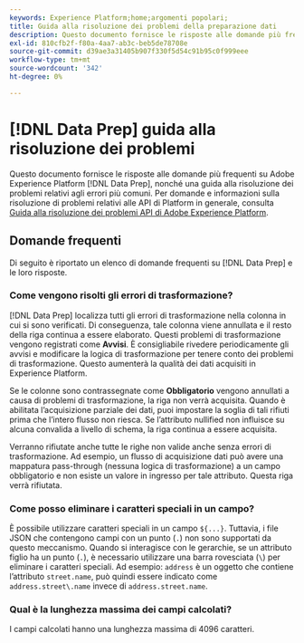 ```yaml
---
keywords: Experience Platform;home;argomenti popolari;
title: Guida alla risoluzione dei problemi della preparazione dati
description: Questo documento fornisce le risposte alle domande più frequenti sulla preparazione dati di Adobe Experience Platform.
exl-id: 810cfb2f-f80a-4aa7-ab3c-beb5de78708e
source-git-commit: d39ae3a31405b907f330f5d54c91b95c0f999eee
workflow-type: tm+mt
source-wordcount: '342'
ht-degree: 0%

---
```


# [!DNL Data Prep] guida alla risoluzione dei problemi

Questo documento fornisce le risposte alle domande più frequenti su Adobe Experience Platform [!DNL Data Prep], nonché una guida alla risoluzione dei problemi relativi agli errori più comuni. Per domande e informazioni sulla risoluzione di problemi relativi alle API di Platform in generale, consulta [Guida alla risoluzione dei problemi API di Adobe Experience Platform](../landing/troubleshooting.md).

## Domande frequenti

Di seguito è riportato un elenco di domande frequenti su [!DNL Data Prep] e le loro risposte.

### Come vengono risolti gli errori di trasformazione?

[!DNL Data Prep] localizza tutti gli errori di trasformazione nella colonna in cui si sono verificati. Di conseguenza, tale colonna viene annullata e il resto della riga continua a essere elaborato. Questi problemi di trasformazione vengono registrati come **Avvisi**. È consigliabile rivedere periodicamente gli avvisi e modificare la logica di trasformazione per tenere conto dei problemi di trasformazione. Questo aumenterà la qualità dei dati acquisiti in Experience Platform.

Se le colonne sono contrassegnate come **Obbligatorio** vengono annullati a causa di problemi di trasformazione, la riga non verrà acquisita. Quando è abilitata l’acquisizione parziale dei dati, puoi impostare la soglia di tali rifiuti prima che l’intero flusso non riesca. Se l’attributo nullified non influisce su alcuna convalida a livello di schema, la riga continua a essere acquisita.

Verranno rifiutate anche tutte le righe non valide anche senza errori di trasformazione. Ad esempio, un flusso di acquisizione dati può avere una mappatura pass-through (nessuna logica di trasformazione) a un campo obbligatorio e non esiste un valore in ingresso per tale attributo. Questa riga verrà rifiutata.

### Come posso eliminare i caratteri speciali in un campo?

È possibile utilizzare caratteri speciali in un campo `${...}`. Tuttavia, i file JSON che contengono campi con un punto (`.`) non sono supportati da questo meccanismo. Quando si interagisce con le gerarchie, se un attributo figlio ha un punto (`.`), è necessario utilizzare una barra rovesciata (`\`) per eliminare i caratteri speciali. Ad esempio: `address` è un oggetto che contiene l’attributo `street.name`, può quindi essere indicato come `address.street\.name` invece di `address.street.name`.

### Qual è la lunghezza massima dei campi calcolati?

I campi calcolati hanno una lunghezza massima di 4096 caratteri.
